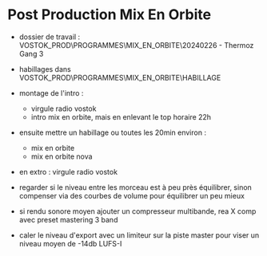 # Post Production Mix En Orbite

- dossier de travail : VOSTOK_PROD\PROGRAMMES\MIX_EN_ORBITE\20240226 - Thermoz Gang 3

- habillages dans VOSTOK_PROD\PROGRAMMES\MIX_EN_ORBITE\HABILLAGE

- montage de l'intro :
    - virgule radio vostok
    - intro mix en orbite, mais en enlevant le top horaire 22h

- ensuite mettre un habillage ou toutes les 20min environ :
    - mix en orbite
    - mix en orbite nova

- en extro : virgule radio vostok

- regarder si le niveau entre les morceau est à peu près équilibrer, sinon compenser via des courbes de volume pour équilibrer un peu mieux

- si rendu sonore moyen ajouter un compresseur multibande, rea X comp avec preset mastering 3 band

- caler le niveau d'export avec un limiteur sur la piste master pour viser un niveau moyen de -14db LUFS-I